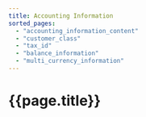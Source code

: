 ```yaml
---
title: Accounting Information
sorted_pages:
  - "accounting_information_content"
  - "customer_class"
  - "tax_id"
  - "balance_information"
  - "multi_currency_information"
---
```

# {{page.title}}

